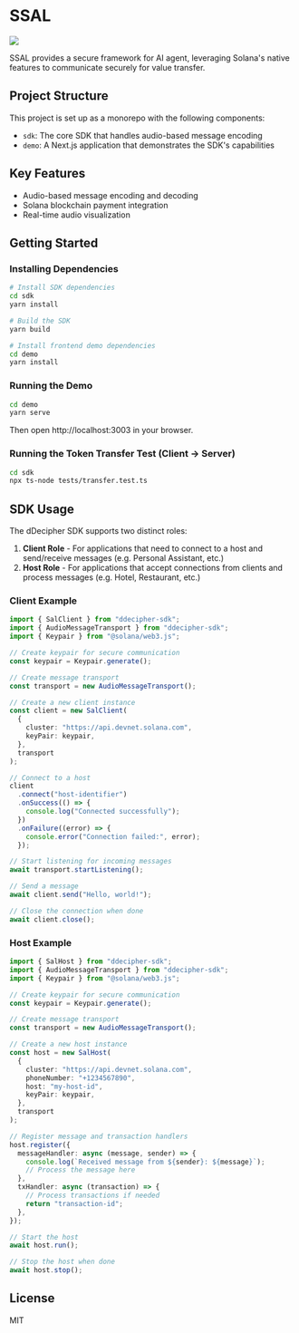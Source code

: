 # SSAL

<img src="https://avatars.githubusercontent.com/u/206302525?s=200&v=4"/>

SSAL provides a secure framework for AI agent, leveraging Solana's native features to  communicate securely for value transfer.

## Project Structure

This project is set up as a monorepo with the following components:

- `sdk`: The core SDK that handles audio-based message encoding
- `demo`: A Next.js application that demonstrates the SDK's capabilities

## Key Features

- Audio-based message encoding and decoding
- Solana blockchain payment integration
- Real-time audio visualization

## Getting Started

### Installing Dependencies

```bash
# Install SDK dependencies
cd sdk
yarn install

# Build the SDK
yarn build

# Install frontend demo dependencies
cd demo
yarn install
```

### Running the Demo

```bash
cd demo
yarn serve
```

Then open http://localhost:3003 in your browser.

### Running the Token Transfer Test (Client -> Server)

```bash
cd sdk
npx ts-node tests/transfer.test.ts
```

## SDK Usage

The dDecipher SDK supports two distinct roles:

1. **Client Role** - For applications that need to connect to a host and send/receive messages (e.g. Personal Assistant, etc.)
2. **Host Role** - For applications that accept connections from clients and process messages (e.g. Hotel, Restaurant, etc.)

### Client Example

```typescript
import { SalClient } from "ddecipher-sdk";
import { AudioMessageTransport } from "ddecipher-sdk";
import { Keypair } from "@solana/web3.js";

// Create keypair for secure communication
const keypair = Keypair.generate();

// Create message transport
const transport = new AudioMessageTransport();

// Create a new client instance
const client = new SalClient(
  {
    cluster: "https://api.devnet.solana.com",
    keyPair: keypair,
  },
  transport
);

// Connect to a host
client
  .connect("host-identifier")
  .onSuccess(() => {
    console.log("Connected successfully");
  })
  .onFailure((error) => {
    console.error("Connection failed:", error);
  });

// Start listening for incoming messages
await transport.startListening();

// Send a message
await client.send("Hello, world!");

// Close the connection when done
await client.close();
```

### Host Example

```typescript
import { SalHost } from "ddecipher-sdk";
import { AudioMessageTransport } from "ddecipher-sdk";
import { Keypair } from "@solana/web3.js";

// Create keypair for secure communication
const keypair = Keypair.generate();

// Create message transport
const transport = new AudioMessageTransport();

// Create a new host instance
const host = new SalHost(
  {
    cluster: "https://api.devnet.solana.com",
    phoneNumber: "+1234567890",
    host: "my-host-id",
    keyPair: keypair,
  },
  transport
);

// Register message and transaction handlers
host.register({
  messageHandler: async (message, sender) => {
    console.log(`Received message from ${sender}: ${message}`);
    // Process the message here
  },
  txHandler: async (transaction) => {
    // Process transactions if needed
    return "transaction-id";
  },
});

// Start the host
await host.run();

// Stop the host when done
await host.stop();
```

## License

MIT
